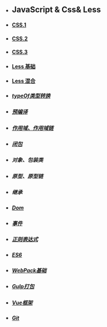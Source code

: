 
- ## JavaScript & Css& Less
   
- ####  [CSS.1](.JavaScript/CSS.md)
- ####  [CSS.2](.JavaScript/CSS2.md)
- ####  [CSS.3](.JavaScript/CSS3.md)
- ####  [Less 基础](Less/less01.md)
- ####  [Less 混合](Less/less02.md)
- #####  [typeOf类型转换](.JavaScript/TypeOf类型转换.md)
- ##### [预编译](.JavaScript/函数作用域(上).md)
- ##### [作用域、作用域链](.JavaScript/作用域.md)
- ##### [闭包](.JavaScript/闭包.md) 
- ##### 对象、包装类
- ##### 原型、原型链
- ##### 继承
- ##### [Dom](.JavaScript/DOM1.md)
- ##### [事件](.JavaScript/sj.md)
- ##### [正则表达式](.JavaScript/Regx.md)
- ##### [ES6](.JavaScript/es6_1.md)
- ##### [WebPack基础](.JavaScript/WebPack.md)
- ##### [Gulp打包](.JavaScript/gulp.md)
- ##### [Vue框架](.JavaScript/vue_1.md)
- ##### [Git](.JavaScript/git.md)
